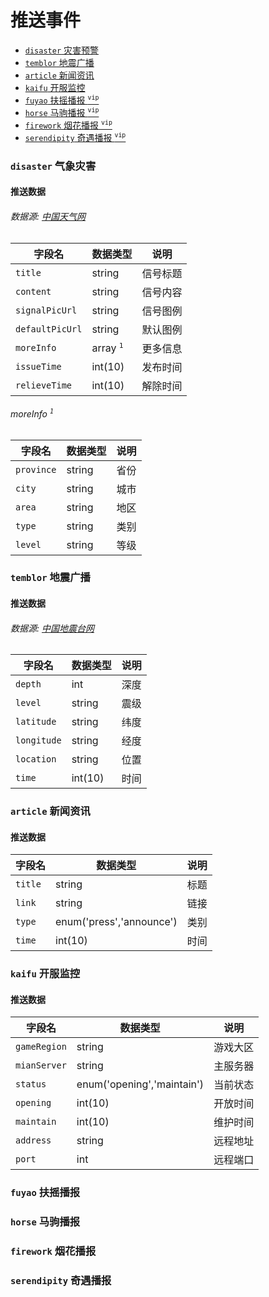 # 推送事件

- [`disaster` 灾害预警](#disaster-)
- [`temblor` 地震广播](#temblor-)
- [`article` 新闻资讯](#article-)
- [`kaifu` 开服监控](#kaifu-)
- [`fuyao` 扶摇播报 <sup>`vip`</sup>](#fuyao-)
- [`horse` 马驹播报 <sup>`vip`</sup>](#horse-)
- [`firework` 烟花播报 <sup>`vip`</sup>](#firework-)
- [`serendipity` 奇遇播报 <sup>`vip`</sup>](#serendipity-)

### `disaster` 气象灾害

#### 推送数据

###### 数据源: [中国天气网](http://www.weather.com.cn/alarm/alarm_list.shtml)

| 字段名             | 数据类型                 | 说明   |
|-----------------|----------------------|------|
| `title`         | string               | 信号标题 |
| `content`       | string               | 信号内容 |
| `signalPicUrl`  | string               | 信号图例 |
| `defaultPicUrl` | string               | 默认图例 |
| `moreInfo`      | array <sup>`1`</sup> | 更多信息 |
| `issueTime`     | int(10)              | 发布时间 |
| `relieveTime`   | int(10)              | 解除时间 |

###### moreInfo <sup>`1`</sup>

| 字段名        | 数据类型   | 说明  |
|------------|--------|-----|
| `province` | string | 省份  |
| `city`     | string | 城市  |
| `area`     | string | 地区  |
| `type`     | string | 类别  |
| `level`    | string | 等级  |

### `temblor` 地震广播

#### 推送数据

###### 数据源: [中国地震台网](http://www.ceic.ac.cn/speedsearch?time=2)

| 字段名         | 数据类型    | 说明  |
|-------------|---------|-----|
| `depth`     | int     | 深度  |
| `level`     | string  | 震级  |
| `latitude`  | string  | 纬度  |
| `longitude` | string  | 经度  |
| `location`  | string  | 位置  |
| `time`      | int(10) | 时间  |

### `article` 新闻资讯

#### 推送数据

| 字段名     | 数据类型                     | 说明  |
|---------|--------------------------|-----|
| `title` | string                   | 标题  |
| `link`  | string                   | 链接  |
| `type`  | enum('press','announce') | 类别  |
| `time`  | int(10)                  | 时间  |

### `kaifu` 开服监控

#### 推送数据

| 字段名          | 数据类型                       | 说明   |
|--------------|----------------------------|------|
| `gameRegion` | string                     | 游戏大区 |
| `mianServer` | string                     | 主服务器 |
| `status`     | enum('opening','maintain') | 当前状态 |
| `opening`    | int(10)                    | 开放时间 |
| `maintain`   | int(10)                    | 维护时间 |
| `address`    | string                     | 远程地址 |
| `port`       | int                        | 远程端口 |

### `fuyao` 扶摇播报

### `horse` 马驹播报

### `firework` 烟花播报

### `serendipity` 奇遇播报
